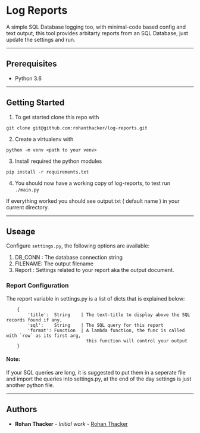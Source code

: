 # Log Reports

A simple SQL Database logging too, with minimal-code based config and text output, this tool provides arbitarty reports from an SQL Database, just update the settings and run.

----

## Prerequisites

* Python 3.6

----

## Getting Started

1. To get started clone this repo with

``` git clone git@github.com:rohanthacker/log-reports.git ```

2. Create a virtualenv with 

``` python -m venv <path to your venv> ```

3. Install required the python modules

``` pip install -r requirements.txt ```

4. You should now have a working copy of log-reports, to test run
``` ./main.py ```

If everything worked you should see output.txt ( default name ) in your current directory.

----

## Useage
Configure `settings.py`, the following options are available:

1. DB_CONN : The database connection string
2. FILENAME: The output filename
3. Report : Settings related to your report aka the output document.



### Report Configuration

The report variable in settings.py is a list of dicts that is explained below:

```
    {
        'title':  String    | The text-title to display above the SQL records found if any,
        'sql':    String    | The SQL query for this report 
        'format': Function  | A lambda function, the func is called with `row` as its first arg, 
                              this function will control your output
    }
 ```

#### Note: 
 If your SQL queries are long, it is suggested to put them in a seperate file and import the queries into settings.py, at the end of the day settings is just another python file.


 ----

## Authors

* **Rohan Thacker** - *Initial work* - [Rohan Thacker](https://github.com/rohanthacker)

